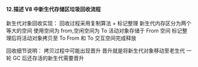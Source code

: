 #### 12.描述 V8 中新生代存储区垃圾回收流程

新生代对象回收实现：
回收过程采用复制算法 + 标记整理
新生代内存区分为两个等大的空间
使用空间为 from,空闲空间为 To
活动对象存储于 From 空间
标记整理后将活动对象拷贝至 To
From 和 To 交互空间完成释放

回收细节说明：
拷贝过程中可能出现晋升
晋升就是将新生代对象移动至老生代
一轮 GC 后还存活的新生代需要晋升
